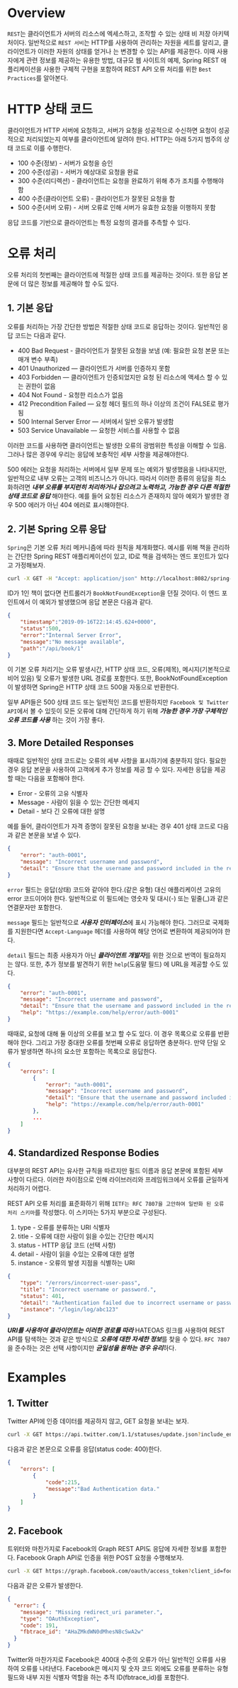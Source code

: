 # Overview
`REST`는 클라이언트가 서버의 리소스에 엑세스하고, 조작할 수 있는 상태 비 저장 아키텍처이다.
일반적으로 `REST 서비`는 HTTP를 사용하여 관리하는 자원을 세트를 알리고, 클라이언트가 이러한 자원의 상태를 얻거나 는
변경할 수 있는 API를 제공한다.
이때 사용자에게 관련 정보를 제공하는 유용한 방법, 대규모 웹 사이트의 예제, Spring REST 애플리케이션을 사용한 구체적 구현을
포함하여 REST API 오류 처리를 위한 `Best Practices`를 알아본다.

# HTTP 상태 코드
클라이언트가 HTTP 서버에 요청하고, 서버가 요청을 성공적으로 수신하면 요청이 성공적으로 처리되었는지 여부를 클라이언트에 알려야 한다.
HTTP는 아래 5가지 범주의 상태 코드로 이를 수행한다.
* 100 수준(정보) - 서버가 요청을 승인
* 200 수준(성공) - 서버가 예상대로 요청을 완료
* 300 수준(리디렉션) - 클라이언트는 요청을 완료하기 위해 추가 조치를 수행해야 함
* 400 수준(클라이언트 오류) - 클라이언트가 잘못된 요청을 함
* 500 수준(서버 오류) - 서버 오류로 인해 서버가 유효한 요청을 이행하지 못함

응답 코드를 기반으로 클라이언트는 특정 요청의 결과를 추측할 수 있다.

# 오류 처리
오류 처리의 첫번째는 클라이언트에 적절한 상태 코드를 제공하는 것이다. 또한 응답 본문에 더 많은 정보를 제공해야 할 수도 있다.
## 1. 기본 응답
오류를 처리하는 가장 간단한 방법은 적절한 상태 코드로 응답하는 것이다. 일반적인 응답 코드는 다음과 같다.
- 400 Bad Request - 클라이언트가 잘못된 요청을 보냄 (예: 필요한 요청 본문 또는 매개 변수 부족)
- 401 Unauthorized — 클라이언트가 서버를 인증하지 못함
- 403 Forbidden — 클라이언트가 인증되었지만 요청 된 리소스에 액세스 할 수 있는 권한이 없음
- 404 Not Found - 요청한 리소스가 없음
- 412 Precondition Failed — 요청 헤더 필드의 하나 이상의 조건이 FALSE로 평가됨
- 500 Internal Server Error — 서버에서 일반 오류가 발생함
- 503 Service Unavailable — 요청한 서비스를 사용할 수 없음

이러한 코드를 사용하면 클라이언트는 발생한 오류의 광범위한 특성을 이해할 수 있음. 그러나 많은 경우에 우리는 응답에 보충적인
세부 사항을 제공해야한다.

500 에러는 요청을 처리하는 서버에서 일부 문제 또는 예외가 발생했음을 나타내지만, 일반적으로 내부 오류는 고객의 비즈니스가 아니다.
따라서 이러한 종류의 응답을 최소화하려면 ***내부 오류를 부지런히 처리하거나 잡으려고 노력하고, 가능한 경우 다른 적절한 상태 코드로 응답***
해야한다. 예를 들어 요청된 리소스가 존재하지 않아 예외가 발생한 경우 500 에러가 아닌 404 에러로 표시해야한다.

## 2. 기본 Spring 오류 응답
`Spring`은 기본 오류 처리 메커니즘에 따라 원칙을 체걔화했다. 예시를 위해 책을 관리하는 간단한 Spring REST 애플리케이션이 있고,
ID로 책을 검색하는 엔드 포인트가 있다고 가정해보자.
~~~bash
curl -X GET -H "Accept: application/json" http://localhost:8082/spring-rest/api/book/1
~~~

ID가 1인 책이 없다면 컨트롤러가 `BookNotFoundException`을 던질 것이다. 이 엔드 포인트에서 이 예외가 발생했으며 응답 본문은 다음과 같다.
~~~json
{
    "timestamp":"2019-09-16T22:14:45.624+0000",
    "status":500,
    "error":"Internal Server Error",
    "message":"No message available",
    "path":"/api/book/1"
}
~~~
이 기본 오류 처리기는 오류 발생시간, HTTP 상태 코드, 오류(제목), 메시지(기본적으로 비어 있음) 및 오류가 발생한 URL 경로를 포함한다.
또한, BookNotFoundException이 발생하면 Spring은 HTTP 상태 코드 500을 자동으로 반환한다.

일부 API들은 500 상태 코드 또는 일반적인 코드를 반환하지만 `Facebook 및 Twitter API`에서 볼 수 있듯이 모든 오류에 대해 간단하게 하기 위해
***가능한 경우 가장 구체적인 오류 코드를 사용*** 하는 것이 가장 좋다.

## 3. More Detailed Responses
때때로 일반적인 상태 코드로는 오류의 세부 사항을 표시하기에 충분하지 않다. 필요한 경우 응답 본문을 사용하여 고객에게 추가 정보를 제공 할 수 있다.
자세한 응답을 제공 할 때는 다음을 포함해야 한다.
* Error - 오류의 고유 식별자
* Message - 사람이 읽을 수 있는 간단한 메세지
* Detail - 보다 긴 오류에 대한 설명

예를 들어, 클라이언트가 자격 증명이 잘못된 요청을 보내는 경우 401 상태 코드로 다음과 같은 본문을 보낼 수 있다.
~~~json
{
    "error": "auth-0001",
    "message": "Incorrect username and password",
    "detail": "Ensure that the username and password included in the request are correct"
}
~~~
`error` 필드는 응답(상태) 코드와 같아야 한다.(같은 유형) 대신 애플리케이션 고유의 error 코드이어야 한다. 일반적으로 이 필드에는
영숫자 및 대시(-) 또는 밑줄(_)과 같은 연결문자만 포함한다.

`message` 필드는 일반적으로 ***사용자 인터페이스***에 표시 가능해야 한다. 그러므로 국제화를 지원한다면 `Accept-Language` 헤더를 사용하여
해당 언어로 변환하여 제공되어야 한다.

`detail` 필드는 최종 사용자가 아닌 ***클라이언트 개발자***를 위한 것으로 번역이 필요하지는 않다. 또한, 추가 정보를 발견하기 위한 `help`(도움말 필드)
에 URL을 제공할 수도 있다.
~~~json
{
    "error": "auth-0001",
    "message": "Incorrect username and password",
    "detail": "Ensure that the username and password included in the request are correct",
    "help": "https://example.com/help/error/auth-0001"
}
~~~
때때로, 요청에 대해 둘 이상의 오류를 보고 할 수도 있다. 이 경우 목록으로 오류를 반환해야 한다. 그리고 가장 중대한 오류를 
첫번째 오류로 응답하면 충분하다. 만약 단일 오류가 발생하면 하나의 요소만 포함하는 목록으로 응답한다.  
~~~json
{
    "errors": [
        {
            "error": "auth-0001",
            "message": "Incorrect username and password",
            "detail": "Ensure that the username and password included in the request are correct",
            "help": "https://example.com/help/error/auth-0001"
        },
        ...
    ]
}
~~~

## 4. Standardized Response Bodies
대부분의 REST API는 유사한 규칙을 따르지만 필드 이름과 응답 본문에 포함된 세부 사항이 다르다. 이러한 차이점으로 인해 라이브러리와
프레임워크에서 오류를 균일하게 처리하기 어렵다.

REST API 오류 처리를 표준화하기 위해 `IETF는 RFC 7807을 고안하여 일반화 된 오류 처리 스키마`를 작성했다. 이 스키마는 5가지 부분으로 구성된다.
1. type - 오류를 분류하는 URI 식별자
2. title - 오류에 대한 사람이 읽을 수있는 간단한 메시지
3. status - HTTP 응답 코드 (선택 사항)
4. detail - 사람이 읽을 수있는 오류에 대한 설명
5. instance - 오류의 발생 지점을 식별하는 URI
~~~json
{
    "type": "/errors/incorrect-user-pass",
    "title": "Incorrect username or password.",
    "status": 401,
    "detail": "Authentication failed due to incorrect username or password.",
    "instance": "/login/log/abc123"
}
~~~
***URI를 사용하여 클라이언트는 이러한 경로를 따라*** HATEOAS 링크를 사용하여 REST API를 탐색하는 것과 같은 방식으로 ***오류에 대한 자세한 정보***를 
찾을 수 있다. `RFC 7807`을 준수하는 것은 선택 사항이지만 ***균일성을 원하는 경우 유리***하다.

# Examples
## 1. Twitter
Twitter API에 인증 데이터를 제공하지 않고, GET 요청을 보내는 보자.
~~~bash
curl -X GET https://api.twitter.com/1.1/statuses/update.json?include_entities=true
~~~
다음과 같은 본문으로 오류를 응답(status code: 400)한다.
~~~json
{
    "errors": [
        {
            "code":215,
            "message":"Bad Authentication data."
        }
    ]
}
~~~
## 2. Facebook
트위터와 마찬가지로 Facebook의 Graph REST API도 응답에 자세한 정보를 포함한다. Facebook Graph API로 인증을 위한 POST 요청을 수행해보자.
~~~bash
curl -X GET https://graph.facebook.com/oauth/access_token?client_id=foo&client_secret=bar&grant_type=baz
~~~
다음과 같은 오류가 발생한다.
~~~json
{
  "error": {
    "message": "Missing redirect_uri parameter.",
    "type": "OAuthException",
    "code": 191,
    "fbtrace_id": "AHaZMkdWN0dMhesN8cSwA2w"
  }
}
~~~
Twitter와 마찬가지로 Facebook은 400대 수준의 오류가 아닌 일반적인 오류를 사용하여 오류를 나타낸다. Facebook은 메시지 및 숫자 코드 외에도 
오류를 분류하는 유형 필드와 내부 지원 식별자 역할을 하는 추적 ID(fbtrace_id)를 포함한다.
